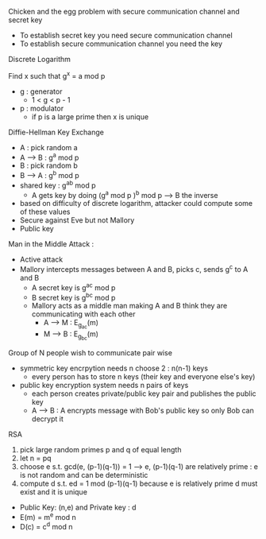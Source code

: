 Chicken and the egg problem with secure communication channel and secret key 
- To establish secret key you need secure communication channel
- To establish secure communication channel you need the key

Discrete Logarithm 

Find x such that g<sup>x</sup> = a mod p 
- g : generator
  - 1 < g < p - 1
- p : modulator
  - if p is a large prime then x is unique

Diffie-Hellman Key Exchange
- A : pick random a
- A --> B : g<sup>a</sup> mod p
- B : pick random b
- B --> A : g<sup>b</sup> mod p
- shared key : g<sup>ab</sup> mod p
  - A gets key by doing (g<sup>a</sup> mod p )<sup>b</sup> mod p --> B the inverse
- based on difficulty of discrete logarithm, attacker could compute some of these values
- Secure against Eve but not Mallory
- Public key

Man in the Middle Attack : 
- Active attack
- Mallory intercepts messages between A and B, picks c, sends g<sup>c</sup> to A and B
  - A secret key is g<sup>ac</sup> mod p
  - B secret key is g<sup>bc</sup> mod p
  - Mallory acts as a middle man making A and B think they are communicating with each other
    - A --> M : E<sub>g<sub>ac</sub></sub>(m)
    - M --> B : E<sub>g<sub>bc</sub></sub>(m)

Group of N people wish to communicate pair wise 
- symmetric key encrpytion needs n choose 2 : n(n-1) keys
  - every person has to store n keys (their key and everyone else's key)
- public key encryption system needs n pairs of keys
  - each person creates private/public key pair and publishes the public key
  - A --> B : A encrypts message with Bob's public key so only Bob can decrypt it

RSA 
1. pick large random primes p and q of equal length
2. let n = pq
3. choose e s.t. gcd(e, (p-1)(q-1)) = 1 --> e, (p-1)(q-1) are relatively prime : e is not random and can be deterministic
4. compute d s.t. ed = 1 mod (p-1)(q-1) because e is relatively prime d must exist and it is unique 
- Public Key: (n,e) and Private key : d
- E(m) = m<sup>e</sup> mod n
- D(c) = c<sup>d</sup> mod n 

